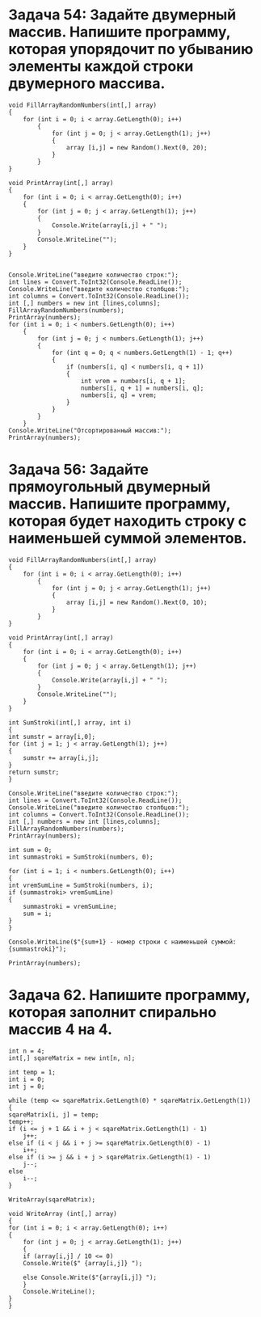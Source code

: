 #   Задача 54: Задайте двумерный массив. Напишите программу, которая упорядочит по убыванию элементы каждой строки двумерного массива.

    void FillArrayRandomNumbers(int[,] array)
    {
        for (int i = 0; i < array.GetLength(0); i++)
            {        
                for (int j = 0; j < array.GetLength(1); j++)
                {
                    array [i,j] = new Random().Next(0, 20);
                }   
            }
    }

    void PrintArray(int[,] array)
    {
        for (int i = 0; i < array.GetLength(0); i++)
        {
            for (int j = 0; j < array.GetLength(1); j++)
            {
                Console.Write(array[i,j] + " ");
            }   
            Console.WriteLine(""); 
        }
    }


    Console.WriteLine("введите количество строк:");
    int lines = Convert.ToInt32(Console.ReadLine());
    Console.WriteLine("введите количество столбцов:");
    int columns = Convert.ToInt32(Console.ReadLine());
    int [,] numbers = new int [lines,columns];
    FillArrayRandomNumbers(numbers);
    PrintArray(numbers);
    for (int i = 0; i < numbers.GetLength(0); i++)
        {
            for (int j = 0; j < numbers.GetLength(1); j++)
            {
                for (int q = 0; q < numbers.GetLength(1) - 1; q++)
                {
                    if (numbers[i, q] < numbers[i, q + 1])
                    {
                        int vrem = numbers[i, q + 1];
                        numbers[i, q + 1] = numbers[i, q];
                        numbers[i, q] = vrem;
                    }
                }
            }
        }
    Console.WriteLine("Отсортированный массив:");
    PrintArray(numbers);

#   Задача 56: Задайте прямоугольный двумерный массив. Напишите программу, которая будет находить строку с наименьшей суммой элементов.

    void FillArrayRandomNumbers(int[,] array)
    {
        for (int i = 0; i < array.GetLength(0); i++)
            {        
                for (int j = 0; j < array.GetLength(1); j++)
                {
                    array [i,j] = new Random().Next(0, 10);
                }   
            }
    }

    void PrintArray(int[,] array)
    {
        for (int i = 0; i < array.GetLength(0); i++)
        {
            for (int j = 0; j < array.GetLength(1); j++)
            {
                Console.Write(array[i,j] + " ");
            }   
            Console.WriteLine(""); 
        }
    }

    int SumStroki(int[,] array, int i)
    {
    int sumstr = array[i,0];
    for (int j = 1; j < array.GetLength(1); j++)
    {
        sumstr += array[i,j];
    }
    return sumstr;
    }

    Console.WriteLine("введите количество строк:");
    int lines = Convert.ToInt32(Console.ReadLine());
    Console.WriteLine("введите количество столбцов:");
    int columns = Convert.ToInt32(Console.ReadLine());
    int [,] numbers = new int [lines,columns];
    FillArrayRandomNumbers(numbers);
    PrintArray(numbers);

    int sum = 0;
    int summastroki = SumStroki(numbers, 0);

    for (int i = 1; i < numbers.GetLength(0); i++)
    {
    int vremSumLine = SumStroki(numbers, i);
    if (summastroki> vremSumLine)
    {
        summastroki = vremSumLine;
        sum = i;
    }
    }

    Console.WriteLine($"{sum+1} - номер строки с наименьшей суммой: {summastroki}");

    PrintArray(numbers);


#   Задача 62. Напишите программу, которая заполнит спирально массив 4 на 4.


    int n = 4;
    int[,] sqareMatrix = new int[n, n];

    int temp = 1;
    int i = 0;
    int j = 0;

    while (temp <= sqareMatrix.GetLength(0) * sqareMatrix.GetLength(1))
    {
    sqareMatrix[i, j] = temp;
    temp++;
    if (i <= j + 1 && i + j < sqareMatrix.GetLength(1) - 1)
        j++;
    else if (i < j && i + j >= sqareMatrix.GetLength(0) - 1)
        i++;
    else if (i >= j && i + j > sqareMatrix.GetLength(1) - 1)
        j--;
    else
        i--;
    }

    WriteArray(sqareMatrix);

    void WriteArray (int[,] array)
    {
    for (int i = 0; i < array.GetLength(0); i++)
    {
        for (int j = 0; j < array.GetLength(1); j++)
        {
        if (array[i,j] / 10 <= 0)
        Console.Write($" {array[i,j]} ");

        else Console.Write($"{array[i,j]} ");
        }
        Console.WriteLine();
    }
    }
